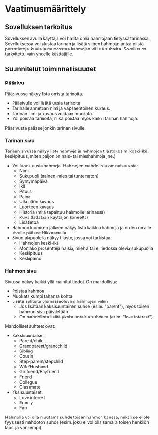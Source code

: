# Vaatimusmäärittely

## Sovelluksen tarkoitus

Sovelluksen avulla käyttäjä voi hallita omia hahmojaan tietyssä tarinassa. Sovelluksessa voi alustaa tarinan ja lisätä siihen hahmoja: antaa niistä perustietoja, kuvia ja muodostaa hahmojen välisiä suhteita. Sovellus on tarkoitettu vain yhdelle käyttäjälle.

## Suunnitelut toiminnallisuudet

### Pääsivu

Pääsivussa näkyy lista omista tarinoita.

- Pääsivulle voi lisätä uusia tarinoita.
- Tarinalle annetaan nimi ja vapaaehtoinen kuvaus.
- Tarinan nimi ja kuvaus voidaan muokata.
- Voi poistaa tarinoita, mikä poistaa myös kaikki tarinan hahmoja.

Pääsivusta pääsee jonkin tarinan sivulle.

### Tarinan sivu

Tarinan sivussa näkyy lista hahmoja ja hahmojen tilasto (esim. keski-ikä, keskipituus, miten paljon on nais- tai mieshahmoja jne.)

- Voi luoda uusia hahmoja. Hahmojen mahdollisia ominaisuuksia:
    - Nimi
    - Sukupuoli (nainen, mies tai tuntematon)
    - Syntymäpäivä
    - Ikä
    - Pituus
    - Paino
    - Ulkonäön kuvaus
    - Luonteen kuvaus
    - Historia (mitä tapahtuu hahmolle tarinassa)
    - Kuva (ladataan käyttäjän koneelta)
    - Lisätietoa
- Hahmon luomisen jälkeen näkyy lista kaikkia hahmoja ja niiden omalle sivulle pääsee klikkaamalla.
- Sivun alapuolella näkyy tilasto, jossa voi tarkistaa:
    - Hahmojen keski-ikä
    - Montako prosentteja naisia, miehiä tai ei tiedossa olevia sukupuolia
    - Keskipituus
    - Keskipaino

### Hahmon sivu

Sivussa näkyy kaikki yllä mainitut tiedot. On mahdollista:

- Poistaa hahmon
- Muokata kumpi tahansa kohta
- Lisätä suhteita olemassaolevien hahmojen väliin
    - Jos lisätään kaksisuuntainen suhde (esim. "parent"), myös toisen hahmon sivu päivitetään
    - On mahdollista lisätä yksisuuntaisia suhdeita (esim. "love interest")

Mahdolliset suhteet ovat:

- Kaksisuuntaiset:
    - Parent/child
    - Grandparent/grandchild
    - Sibling
    - Cousin
    - Step-parent/stepchild
    - Wife/Husband
    - Girlfriend/Boyfriend
    - Friend
    - Collegue
    - Classmate
- Yksisuuntaiset:
    - Love interest
    - Enemy
    - Fan

Hahmolla voi olla muutama suhde toisen hahmon kanssa, mikäli se ei ole fyysisesti mahdoton suhde (esim. joku ei voi olla samalla toisen henkilön lapsi ja vanhempi).